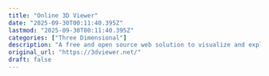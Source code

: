 ```yaml
---
title: "Online 3D Viewer"
date: "2025-09-30T00:11:40.395Z"
lastmod: "2025-09-30T00:11:40.395Z"
categories: ["Three Dimensional"]
description: "A free and open source web solution to visualize and explore 3D models right in your browser. Supported file formats: 3dm, 3ds, 3mf, amf, bim, brep, dae, fbx, fcstd, gltf, ifc, iges, step, stl, obj, off, ply, wrl."
original_url: "https://3dviewer.net/"
draft: false
---
```

